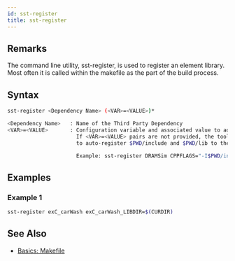 ```yaml
---
id: sst-register
title: sst-register
---
```


## Remarks

The command line utility, sst-register, is used to register an element library. Most often it is called within the makefile as the part of the build process.

## Syntax
```bash
sst-register <Dependency Name> (<VAR>=<VALUE>)*

<Dependency Name>   : Name of the Third Party Dependency
<VAR>=<VALUE>       : Configuration variable and associated value to add to registry.
                      If <VAR>=<VALUE> pairs are not provided, the tool will attempt
                      to auto-register $PWD/include and $PWD/lib to the name

                      Example: sst-register DRAMSim CPPFLAGS="-I$PWD/include"
```

## Examples

### Example 1
```bash
sst-register exC_carWash exC_carWash_LIBDIR=$(CURDIR)
```
## See Also

- [Basics: Makefile](guides/files/basics_makefile.md)